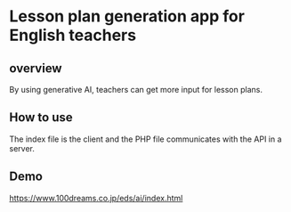 # Lesson plan generation app for English teachers

## overview ##
By using generative AI, teachers can get more input for lesson plans.

## How to use ##
The index file is the client and the PHP file communicates with the API in a server.

## Demo ##
https://www.100dreams.co.jp/eds/ai/index.html

